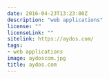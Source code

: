 ```yaml
---
date: 2016-04-23T13:23:00Z
description: "web applications"
license: ""
licenseLink: ""
sitelink: https://aydos.com/
tags:
- web applications
image: aydoscom.jpg
title: aydos.com
---
```


